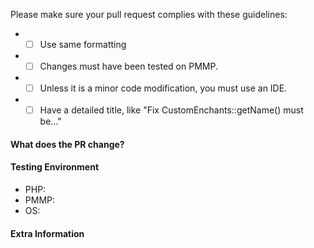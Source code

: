 <!-- DO NOT REMOVE THIS:
failing to complete the required fields will result in the issue being closed due to insufficient information.
-->
Please make sure your pull request complies with these guidelines:
- * [ ] Use same formatting
- * [ ] Changes must have been tested on PMMP.
- * [ ] Unless it is a minor code modification, you must use an IDE.
- * [ ] Have a detailed title, like "Fix CustomEnchants::getName() must be..."

#### **What does the PR change?**
<!-- 
Does your Pull Request:
- resolve a bug? If so, link the issue with the PR and add explain what caused the issue.
- enhance the plugin? If so, explain what this adds, including why it should be added.
- translate the plugin? If so, refer to CONTRIBUTING.md for the guidelines of translating to another language.
-->

#### **Testing Environment**
<!-- PHP and OS version required, pmmp build link required. -->
- PHP: 
- PMMP:
- OS:

#### **Extra Information**
<!-- Anything else we should know? -->
